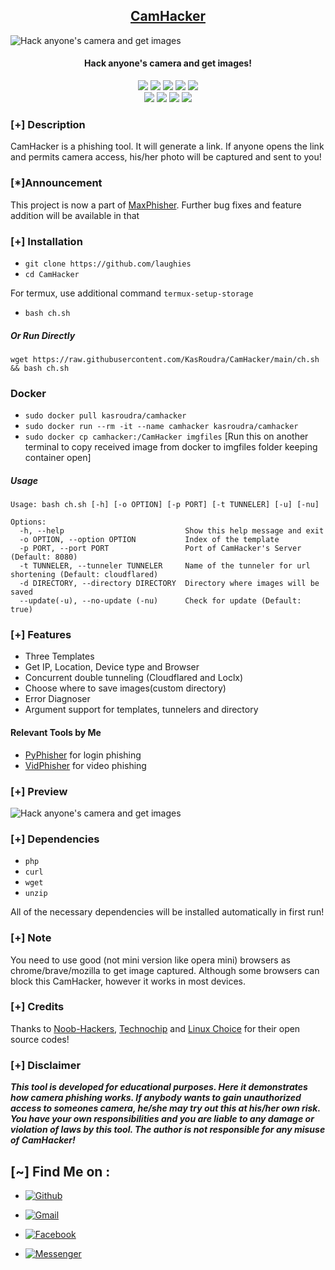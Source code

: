 <h2 align="center"><u>CamHacker</u></h2>

![Hack anyone's camera and get images](https://github.com/laughies/raw/main/files/banner.png)
<h4 align="center"> Hack anyone's camera and get images!</h4>

<p align="center">
    <img src="https://img.shields.io/badge/Version-1.5-blue?style=for-the-badge&color=blue">
    <img src="https://img.shields.io/github/stars/KasRoudra/CamHacker?style=for-the-badge&color=magenta">
    <img src="https://img.shields.io/github/forks/KasRoudra/CamHacker?color=cyan&style=for-the-badge&color=purple">
    <img src="https://img.shields.io/github/issues/KasRoudra/CamHacker?color=red&style=for-the-badge">
    <img src="https://img.shields.io/github/license/KasRoudra/CamHacker?style=for-the-badge&color=blue">
<br>
    <img src="https://img.shields.io/badge/Author-KasRoudra-green?style=flat-square">
    <img src="https://img.shields.io/badge/Open%20Source-Yes-orange?style=flat-square">
    <img src="https://img.shields.io/badge/Maintained-Yes-cyan?style=flat-square">
    <img src="https://img.shields.io/badge/Written%20In-Shell-blue?style=flat-square">
</p>

### [+] Description
CamHacker is a phishing tool. It will generate a link. If anyone opens the link and permits camera access, his/her photo will be captured and sent to you!

### [*]Announcement

This project is now a part of [MaxPhisher](https://github.com/KasRoudra/MaxPhisher). Further bug fixes and feature addition will be available in that


### [+] Installation

 - `git clone https://github.com/laughies`
 - `cd CamHacker`

For termux, use additional command `termux-setup-storage`
 - `bash ch.sh`

##### Or Run Directly
```
wget https://raw.githubusercontent.com/KasRoudra/CamHacker/main/ch.sh && bash ch.sh
```

### Docker

 - `sudo docker pull kasroudra/camhacker`
 - `sudo docker run --rm -it --name camhacker kasroudra/camhacker`
 - `sudo docker cp camhacker:/CamHacker imgfiles` [Run this on another terminal to copy received image from docker to imgfiles folder keeping container open]

##### Usage
```
Usage: bash ch.sh [-h] [-o OPTION] [-p PORT] [-t TUNNELER] [-u] [-nu]

Options:
  -h, --help                           Show this help message and exit
  -o OPTION, --option OPTION           Index of the template
  -p PORT, --port PORT                 Port of CamHacker's Server (Default: 8080)
  -t TUNNELER, --tunneler TUNNELER     Name of the tunneler for url shortening (Default: cloudflared)
  -d DIRECTORY, --directory DIRECTORY  Directory where images will be saved
  --update(-u), --no-update (-nu)      Check for update (Default: true)
```


### [+] Features
 - Three Templates
 - Get IP, Location, Device type and Browser
 - Concurrent double tunneling (Cloudflared and Loclx)
 - Choose where to save images(custom directory) 
 - Error Diagnoser
 - Argument support for templates, tunnelers and directory

#### Relevant Tools by Me
 - [PyPhisher](https://github.com/laughies/PyPhisher) for login phishing
 - [VidPhisher](https://github.com/laughies/VidPhisher) for video phishing

 
### [+] Preview 
![Hack anyone's camera and get images](https://github.com/laughies/raw/main/files/ch.gif)

### [+] Dependencies
 - `php`
 - `curl`
 - `wget`
 - `unzip`

All of the necessary dependencies will be installed automatically in first run!

### [+] Note
You need to use good (not mini version like opera mini) browsers as chrome/brave/mozilla to get image captured. Although some browsers can block this CamHacker, however it works in most devices.

### [+] Credits 
Thanks to <a href="https://github.com/noob-hackers/grabcam">Noob-Hackers</a>, <a href="https://github.com/Techchipnet/camphish">Technochip</a> and <a href="https://github.com/TheLinuxChoice">Linux Choice</a> for their open source codes!

### [+] Disclaimer 
***This tool is developed for educational purposes. Here it demonstrates how camera phishing works. If anybody wants to gain unauthorized access to someones camera, he/she may try out this at his/her own risk. You have your own responsibilities and you are liable to any damage or violation of laws by this tool. The author is not responsible for any misuse of CamHacker!***

## [~] Find Me on :

- [![Github](https://img.shields.io/badge/Github-KasRoudra-green?style=for-the-badge&logo=github)](https://github.com/KasRoudra)

- [![Gmail](https://img.shields.io/badge/Gmail-KasRoudra-green?style=for-the-badge&logo=gmail)](mailto:kasroudrakrd@gmail.com)

- [![Facebook](https://img.shields.io/badge/Facebook-KasRoudra-green?style=for-the-badge&logo=facebook)](https://facebook.com/KasRoudra)

- [![Messenger](https://img.shields.io/badge/Messenger-KasRoudra-green?style=for-the-badge&logo=messenger)](https://m.me/KasRoudra)


